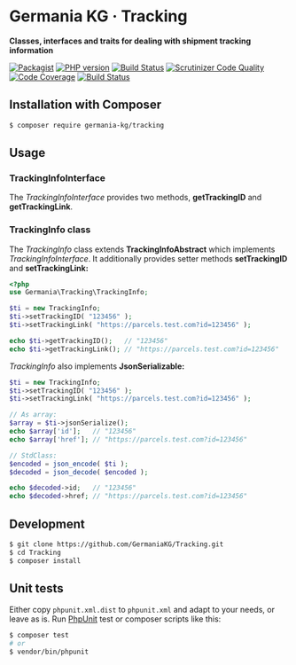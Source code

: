 # Germania KG · Tracking

**Classes, interfaces and traits for dealing with shipment tracking information**

[![Packagist](https://img.shields.io/packagist/v/germania-kg/tracking.svg?style=flat)](https://packagist.org/packages/germania-kg/tracking)
[![PHP version](https://img.shields.io/packagist/php-v/germania-kg/tracking.svg)](https://packagist.org/packages/germania-kg/tracking)
[![Build Status](https://img.shields.io/travis/GermaniaKG/Tracking.svg?label=Travis%20CI)](https://travis-ci.org/GermaniaKG/Tracking)
[![Scrutinizer Code Quality](https://scrutinizer-ci.com/g/GermaniaKG/Tracking/badges/quality-score.png?b=master)](https://scrutinizer-ci.com/g/GermaniaKG/Tracking/?branch=master)
[![Code Coverage](https://scrutinizer-ci.com/g/GermaniaKG/Tracking/badges/coverage.png?b=master)](https://scrutinizer-ci.com/g/GermaniaKG/Tracking/?branch=master)
[![Build Status](https://scrutinizer-ci.com/g/GermaniaKG/Tracking/badges/build.png?b=master)](https://scrutinizer-ci.com/g/GermaniaKG/Tracking/build-status/master)


## Installation with Composer

```bash
$ composer require germania-kg/tracking
```


## Usage

### TrackingInfoInterface

The *TrackingInfoInterface* provides two methods, **getTrackingID** and **getTrackingLink**. 

### TrackingInfo class

The *TrackingInfo* class extends **TrackingInfoAbstract** which implements *TrackingInfoInterface*. It additionally provides setter methods **setTrackingID** and **setTrackingLink:**

```php
<?php
use Germania\Tracking\TrackingInfo;

$ti = new TrackingInfo;
$ti->setTrackingID( "123456" );
$ti->setTrackingLink( "https://parcels.test.com?id=123456" );

echo $ti->getTrackingID();   // "123456"
echo $ti->getTrackingLink(); // "https://parcels.test.com?id=123456"
```

*TrackingInfo* also implements **JsonSerializable:**

```php
$ti = new TrackingInfo;
$ti->setTrackingID( "123456" );
$ti->setTrackingLink( "https://parcels.test.com?id=123456" );

// As array:
$array = $ti->jsonSerialize();
echo $array['id'];   // "123456"
echo $array['href']; // "https://parcels.test.com?id=123456"

// StdClass:
$encoded = json_encode( $ti );
$decoded = json_decode( $encoded );

echo $decoded->id;   // "123456"
echo $decoded->href; // "https://parcels.test.com?id=123456"

```



## Development

```bash
$ git clone https://github.com/GermaniaKG/Tracking.git
$ cd Tracking
$ composer install
```

## Unit tests

Either copy `phpunit.xml.dist` to `phpunit.xml` and adapt to your needs, or leave as is. Run [PhpUnit](https://phpunit.de/) test or composer scripts like this:

```bash
$ composer test
# or
$ vendor/bin/phpunit
```


